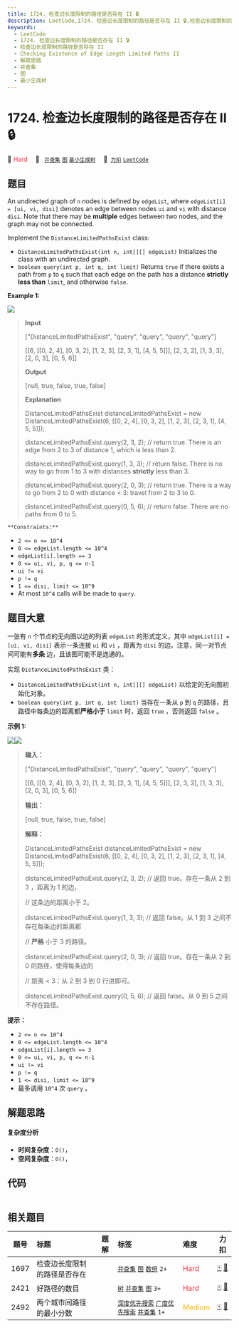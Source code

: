 ```yaml
---
title: 1724. 检查边长度限制的路径是否存在 II 🔒
description: LeetCode,1724. 检查边长度限制的路径是否存在 II 🔒,检查边长度限制的路径是否存在 II,Checking Existence of Edge Length Limited Paths II,解题思路,并查集,图,最小生成树
keywords:
  - LeetCode
  - 1724. 检查边长度限制的路径是否存在 II 🔒
  - 检查边长度限制的路径是否存在 II
  - Checking Existence of Edge Length Limited Paths II
  - 解题思路
  - 并查集
  - 图
  - 最小生成树
---
```


# 1724. 检查边长度限制的路径是否存在 II 🔒

🔴 <font color=#ff334b>Hard</font>&emsp; 🔖&ensp; [`并查集`](/tag/union-find.md) [`图`](/tag/graph.md) [`最小生成树`](/tag/minimum-spanning-tree.md)&emsp; 🔗&ensp;[`力扣`](https://leetcode.cn/problems/checking-existence-of-edge-length-limited-paths-ii) [`LeetCode`](https://leetcode.com/problems/checking-existence-of-edge-length-limited-paths-ii)

## 题目

An undirected graph of `n` nodes is defined by `edgeList`, where `edgeList[i]
= [ui, vi, disi]` denotes an edge between nodes `ui` and `vi` with distance
`disi`. Note that there may be **multiple** edges between two nodes, and the
graph may not be connected.

Implement the `DistanceLimitedPathsExist` class:

  * `DistanceLimitedPathsExist(int n, int[][] edgeList)` Initializes the class with an undirected graph.
  * `boolean query(int p, int q, int limit)` Returns `true` if there exists a path from `p` to `q` such that each edge on the path has a distance **strictly less than** `limit`, and otherwise `false`.



**Example 1:**

**![](https://fastly.jsdelivr.net/gh/doocs/leetcode@main/solution/1700-1799/1724.Checking%20Existence%20of%20Edge%20Length%20Limited%20Paths%20II/images/messed.png)**

> 
> 
> 
> 
> 
> **Input**
> 
> ["DistanceLimitedPathsExist", "query", "query", "query", "query"]
> 
> [[6, [[0, 2, 4], [0, 3, 2], [1, 2, 3], [2, 3, 1], [4, 5, 5]]], [2, 3, 2], [1, 3, 3], [2, 0, 3], [0, 5, 6]]
> 
> **Output**
> 
> [null, true, false, true, false]
> 
> 
> 
> **Explanation**
> 
> DistanceLimitedPathsExist distanceLimitedPathsExist = new DistanceLimitedPathsExist(6, [[0, 2, 4], [0, 3, 2], [1, 2, 3], [2, 3, 1], [4, 5, 5]]);
> 
> distanceLimitedPathsExist.query(2, 3, 2); // return true. There is an edge from 2 to 3 of distance 1, which is less than 2.
> 
> distanceLimitedPathsExist.query(1, 3, 3); // return false. There is no way to go from 1 to 3 with distances **strictly** less than 3.
> 
> distanceLimitedPathsExist.query(2, 0, 3); // return true. There is a way to go from 2 to 0 with distance < 3: travel from 2 to 3 to 0.
> 
> distanceLimitedPathsExist.query(0, 5, 6); // return false. There are no paths from 0 to 5.
> 
> 



`**Constraints:**`

  * `2 <= n <= 10^4`
  * `0 <= edgeList.length <= 10^4`
  * `edgeList[i].length == 3`
  * `0 <= ui, vi, p, q <= n-1`
  * `ui != vi`
  * `p != q`
  * `1 <= disi, limit <= 10^9`
  * At most `10^4` calls will be made to `query`.


## 题目大意

一张有 `n` 个节点的无向图以边的列表 `edgeList` 的形式定义，其中 `edgeList[i] = [ui, vi, disi]` 表示一条连接
`ui` 和 `vi` ，距离为 `disi` 的边。注意，同一对节点间可能有**多条** 边，且该图可能不是连通的。

实现 `DistanceLimitedPathsExist` 类：

  * `DistanceLimitedPathsExist(int n, int[][] edgeList)` 以给定的无向图初始化对象。
  * `boolean query(int p, int q, int limit)` 当存在一条从 `p` 到 `q` 的路径，且路径中每条边的距离都**严格小于** `limit` 时，返回 `true` ，否则返回 `false` 。



**示例 1:**

![](https://fastly.jsdelivr.net/gh/doocs/leetcode@main/solution/1700-1799/1724.Checking%20Existence%20of%20Edge%20Length%20Limited%20Paths%20II/images/1693449815-oSOAxI-%E6%88%AA%E5%B1%8F2023-08-31%2010.43.30.png\){:width=400})![](https://fastly.jsdelivr.net/gh/doocs/leetcode@main/solution/1700-1799/1724.Checking%20Existence%20of%20Edge%20Length%20Limited%20Paths%20II/images/1693449815-oSOAxI-%E6%88%AA%E5%B1%8F2023-08-31%2010.43.30.png)

> 
> 
> 
> 
> 
> **输入：**
> 
> ["DistanceLimitedPathsExist", "query", "query", "query", "query"]
> 
> [[6, [[0, 2, 4], [0, 3, 2], [1, 2, 3], [2, 3, 1], [4, 5, 5]]], [2, 3, 2], [1, 3, 3], [2, 0, 3], [0, 5, 6]]
> 
> **输出：**
> 
> [null, true, false, true, false]
> 
> 
> 
> **解释：**
> 
> DistanceLimitedPathsExist distanceLimitedPathsExist = new DistanceLimitedPathsExist(6, [[0, 2, 4], [0, 3, 2], [1, 2, 3], [2, 3, 1], [4, 5, 5]]);
> 
> distanceLimitedPathsExist.query(2, 3, 2); // 返回 true。存在一条从 2 到 3 ，距离为 1 的边，
> 
> > 
> > 
> > 
> > 
> > 
> > 
> > 
> > 
> > 
> > 
>   // 这条边的距离小于 2。
> 
> distanceLimitedPathsExist.query(1, 3, 3); // 返回 false。从 1 到 3 之间不存在每条边的距离都
> 
> > 
> > 
> > 
> > 
> > 
> > 
> > 
> > 
> > 
> > 
>   // **严格** 小于 3 的路径。
> 
> distanceLimitedPathsExist.query(2, 0, 3); // 返回 true。存在一条从 2 到 0 的路径，使得每条边的
> 
> > 
> > 
> > 
> > 
> > 
> > 
> > 
> > 
> > 
> > 
>   // 距离 < 3：从 2 到 3 到 0 行进即可。
> 
> distanceLimitedPathsExist.query(0, 5, 6); // 返回 false。从 0 到 5 之间不存在路径。
> 
> 



**提示：**

  * `2 <= n <= 10^4`
  * `0 <= edgeList.length <= 10^4`
  * `edgeList[i].length == 3`
  * `0 <= ui, vi, p, q <= n-1`
  * `ui != vi`
  * `p != q`
  * `1 <= disi, limit <= 10^9`
  * 最多调用 `10^4` 次 `query` 。


## 解题思路

#### 复杂度分析

- **时间复杂度**：`O()`，
- **空间复杂度**：`O()`，

## 代码

```javascript

```

## 相关题目

<!-- prettier-ignore -->
| 题号 | 标题 | 题解 | 标签 | 难度 | 力扣 |
| :------: | :------ | :------: | :------ | :------ | :------: |
| 1697 | 检查边长度限制的路径是否存在 |  |  [`并查集`](/tag/union-find.md) [`图`](/tag/graph.md) [`数组`](/tag/array.md) `2+` | <font color=#ff334b>Hard</font> | [🀄️](https://leetcode.cn/problems/checking-existence-of-edge-length-limited-paths) [🔗](https://leetcode.com/problems/checking-existence-of-edge-length-limited-paths) |
| 2421 | 好路径的数目 |  |  [`树`](/tag/tree.md) [`并查集`](/tag/union-find.md) [`图`](/tag/graph.md) `3+` | <font color=#ff334b>Hard</font> | [🀄️](https://leetcode.cn/problems/number-of-good-paths) [🔗](https://leetcode.com/problems/number-of-good-paths) |
| 2492 | 两个城市间路径的最小分数 |  |  [`深度优先搜索`](/tag/depth-first-search.md) [`广度优先搜索`](/tag/breadth-first-search.md) [`并查集`](/tag/union-find.md) `1+` | <font color=#ffb800>Medium</font> | [🀄️](https://leetcode.cn/problems/minimum-score-of-a-path-between-two-cities) [🔗](https://leetcode.com/problems/minimum-score-of-a-path-between-two-cities) |